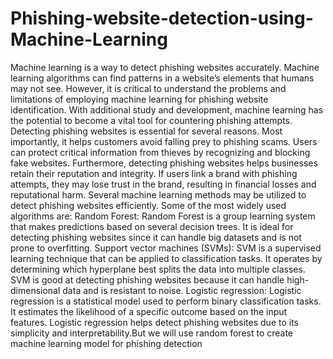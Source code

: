 # Phishing-website-detection-using-Machine-Learning
Machine learning is a way to detect phishing websites accurately. Machine learning algorithms can find patterns in a website’s elements that humans may not see. However, it is critical to understand the problems and limitations of employing machine learning for phishing website identification. With additional study and development, machine learning has the potential to become a vital tool for countering phishing attempts.
Detecting phishing websites is essential for several reasons. Most importantly, it helps customers avoid falling prey to phishing scams. Users can protect critical information from thieves by recognizing and blocking fake websites. Furthermore, detecting phishing websites helps businesses retain their reputation and integrity. If users link a brand with phishing attempts, they may lose trust in the brand, resulting in financial losses and reputational harm.
Several machine learning methods may be utilized to detect phishing websites efficiently. Some of the most widely used algorithms are:
Random Forest: Random Forest is a group learning system that makes predictions based on several decision trees. It is ideal for detecting phishing websites since it can handle big datasets and is not prone to overfitting.
Support vector machines (SVMs): SVM is a supervised learning technique that can be applied to classification tasks. It operates by determining which hyperplane best splits the data into multiple classes. SVM is good at detecting phishing websites because it can handle high-dimensional data and is resistant to noise.
Logistic regression: Logistic regression is a statistical model used to perform binary classification tasks. It estimates the likelihood of a specific outcome based on the input features. Logistic regression helps detect phishing websites due to its simplicity and interpretability.But we will use random forest to create machine learning model for phishing detection
